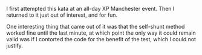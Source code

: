 I first attempted this kata at an all-day XP Manchester event.
Then I returned to it just out of interest, and for fun.

One interesting thing that came out of it was that the self-shunt method worked fine until the last minute, 
at which point the only way it could remain valid was if I contorted the code for the benefit of the test, 
which I could not justify.
